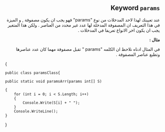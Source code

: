 <div dir = rtl > 

## Keyword `params`
 عند تعيينك لهذا لاحد المدخلات من نوع "params" فهو يجب ان يكون مصفوفة , و الميزة في هذا التعريف ان المصفوفة المدخلة لها عدد غير محدد من العناصر . ولكن هذا المتغير يجب ان يكون اخر الانواع تعريفا في المدخلات .


**مثال :**

 في المثال ادناه نلاحظ ان الكلمه "params " تقبل مصفوفة مهما كان عدد عناصرها وتطبع عناصر المصفوفة .
<div dir = ltr > 

{


    public class paramsClass{
    
    public static void paramsArr(params int[] S)
    
    {
        for (int i = 0; i < S.Length; i++)
        {
            Console.Write(S[i] + " ");
        }
        Console.WriteLine();
    }
   
    
   
}


</dir>
</dir>